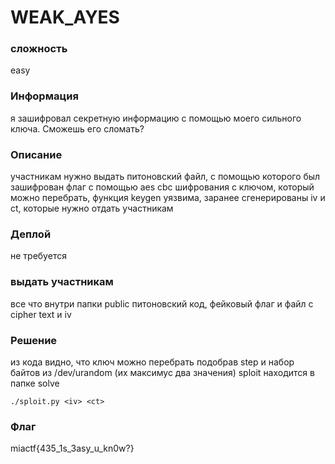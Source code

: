 # WEAK_AYES

### сложность

easy

### Информация

я зашифровал секретную информацию с помощью моего сильного ключа. Сможешь его сломать?

### Описание

участникам нужно выдать питоновский файл, с помощью которого был зашифрован флаг с помощью aes cbc шифрования с ключом, который можно перебрать, функция keygen уязвима, заранее сгенерированы iv и ct, которые нужно отдать участникам

### Деплой

не требуется

### выдать участникам

все что внутри папки public
питоновский код, фейковый флаг и файл с cipher text и iv

### Решение

из кода видно, что ключ можно перебрать подобрав step и набор байтов из /dev/urandom (их максимус два значения)
sploit находится в папке solve

```
./sploit.py <iv> <ct>
```

### Флаг

miactf{435_1s_3asy_u_kn0w?}
